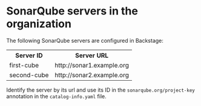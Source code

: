 # SonarQube servers in the organization

The following SonarQube servers are configured in Backstage:

<table><tbody>
<tr><th>Server ID</th><th>Server URL</th></tr>
<tr><td>first-cube</td><td>http://sonar1.example.org</td></tr>
<tr><td>second-cube</td><td>http://sonar2.example.org</td></tr>
</tbody></table>

Identify the server by its url and use its ID in the
`sonarqube.org/project-key` annotation in the `catalog-info.yaml` file.
